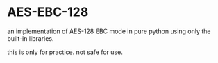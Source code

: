 # AES-EBC-128
an implementation of AES-128 EBC mode in pure python using only the built-in libraries. 

this is only for practice. not safe for use.
